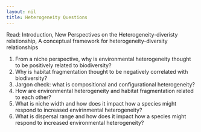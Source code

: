 ```yaml
---
layout: nil
title: Heterogeneity Questions
---
```


Read: Introduction, New Perspectives on the Heterogeneity-diveristy relationship, A conceptual framework for heterogeneity-diversity relationships

1. From a niche perspective, why is environmental heterogeneity thought to be positively related to biodiversity?
2. Why is habitat fragmentation thought to be negatively correlated with biodiversity?
3. Jargon check: what is compositional and configurational heterogeneity?
4. How are environmental heterogeneity and habitat fragmentation related to each other?
5. What is niche width and how does it impact how a species might respond to increased envirinmental heterogeneity?
6. What is dispersal range and how does it impact how a species might respond to increased environmental heterogeneity?

